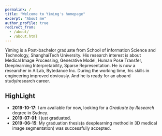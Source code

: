 ```yaml
---
permalink: /
title: "Welcome to Yiming's homepage"
excerpt: "About me"
author_profile: true
redirect_from: 
  - /about/
  - /about.html
---
```


Yiming is a Post-bachelor graduate from School of information Science and Technology, 
ShanghaiTech University. His research interest is about Medical Image Processing, Generative 
Model, Human Pose Transfer, Deeplearning Interpretability, Sparse Representation. He is now a
researcher in AILab, Bytedance Inc. During the working time, his skills in engineering improved
obviously. And he is ready for an aboard study/research career.



## HighLight
- __2019-10-17__:	I am available for now, looking for a *Graduate by Research* degree in Sydney.
- __2019-07-01__:	I just graduated.
- __2019-06-15__:	My graduation thesis(a deeplearning method in 3D medical image segmentation) was successfully accepted.

